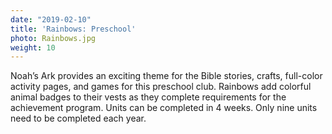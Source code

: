 ```yaml
---
date: "2019-02-10"
title: 'Rainbows: Preschool'
photo: Rainbows.jpg
weight: 10
---
```


Noah’s Ark provides an exciting theme for the Bible stories, crafts, full-color activity pages, and games for this preschool club. Rainbows add colorful animal badges to their vests as they complete requirements for the achievement program. Units can be completed in 4 weeks. Only nine units need to be completed each year.
